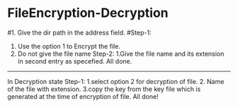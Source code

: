 # FileEncryption-Decryption
#1. Give the dir path in the address field.
#Step-1:
1. Use the option 1 to Encrypt the file.
2. Do not give the file name
Step-2:
1.Give the file name and its extension in second entry as specefied.
All done.

*************************************
In Decryption state
Step-1:
1.select option 2 for decryption of file.
2. Name of the file with extension.
3.copy the key from the key file which is generated at the time of encryption of file.
All done!
